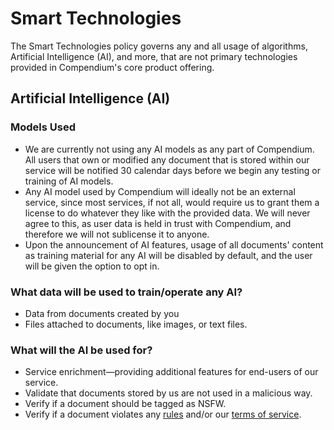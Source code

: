# Smart Technologies

The Smart Technologies policy governs any and all usage of algorithms, Artificial Intelligence (AI), and more, that are not primary technologies provided in Compendium's core product offering.

## Artificial Intelligence (AI)

### Models Used

* We are currently not using any AI models as any part of Compendium. All users that own or modified any document that is stored within our service will be notified 30 calendar days before we begin any testing or training of AI models.
* Any AI model used by Compendium will ideally not be an external service, since most services, if not all, would require us to grant them a license to do whatever they like with the provided data. We will never agree to this, as user data is held in trust with Compendium, and therefore we will not sublicense it to anyone.
* Upon the announcement of AI features, usage of all documents' content as training material for any AI will be disabled by default, and the user will be given the option to opt in.

### What data will be used to train/operate any AI?

- Data from documents created by you
- Files attached to documents, like images, or text files.

### What will the AI be used for?

- Service enrichment—providing additional features for end-users of our service.
- Validate that documents stored by us are not used in a malicious way.
- Verify if a document should be tagged as NSFW.
- Verify if a document violates any [rules](https://github.com/Compendium-Discord-Bot/Legal-Stuff-We-Are-Required-To-Share/blob/main/Rules.md) and/or our [terms of service](https://github.com/Compendium-Discord-Bot/Legal-Stuff-We-Are-Required-To-Share/blob/main/Terms-of-Service.md).
